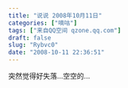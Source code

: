 ```yaml
---
title: "说说 2008年10月11日"
categories: ["嘀咕"]
tags: ["来自QQ空间 qzone.qq.com"]
draft: false
slug: "Rybvc0"
date: "2008-10-11 22:36:51"
---
```


突然觉得好失落...空空的...
